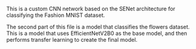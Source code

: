 This is a custom CNN network based on the SENet architecture for classifying the Fashion MNIST dataset.

The second part of this file is a model that classifies the flowers dataset. This is a model that uses EfficientNetV2B0 as the base model, and then performs transfer learning to create the final model.
